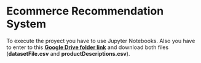 # Ecommerce Recommendation System
To execute the proyect you have to use Jupyter Notebooks.
Also you have to enter to this **[Google Drive folder link](https://drive.google.com/drive/folders/16v-38wYwfd0UukXFjEvsc7tVrzozOR9q)** and download both files (**datasetFile.csv** and **productDescriptions.csv**).
